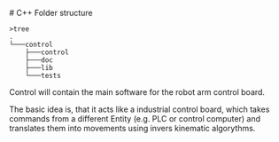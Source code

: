 \# C++ Folder structure


```code 
>tree
.
└───control
    ├───control
    ├───doc
    ├───lib
    └───tests
```



Control will contain the main software for the robot arm control board.

The basic idea is, that it acts like a industrial control board, which takes commands from a different Entity (e.g. PLC or control computer) and translates them into movements using invers kinematic algorythms.





